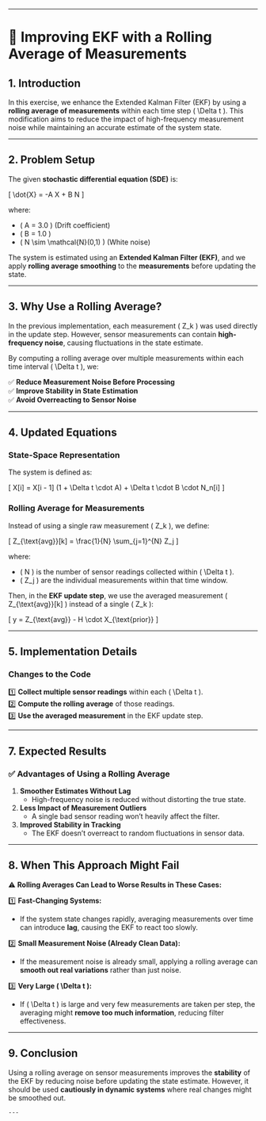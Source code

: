 
---  

# 📌 Improving EKF with a Rolling Average of Measurements  

## **1. Introduction**  
In this exercise, we enhance the Extended Kalman Filter (EKF) by using a **rolling average of measurements** within each time step \( \Delta t \). This modification aims to reduce the impact of high-frequency measurement noise while maintaining an accurate estimate of the system state.  

---

## **2. Problem Setup**  

The given **stochastic differential equation (SDE)** is:  

\[
\dot{X} = -A X + B N
\]

where:  
- \( A = 3.0 \) (Drift coefficient)  
- \( B = 1.0 \)  
- \( N \sim \mathcal{N}(0,1) \) (White noise)  

The system is estimated using an **Extended Kalman Filter (EKF)**, and we apply **rolling average smoothing** to the **measurements** before updating the state.

---

## **3. Why Use a Rolling Average?**  

In the previous implementation, each measurement \( Z_k \) was used directly in the update step. However, sensor measurements can contain **high-frequency noise**, causing fluctuations in the state estimate.  

By computing a rolling average over multiple measurements within each time interval \( \Delta t \), we:  

✅ **Reduce Measurement Noise Before Processing**  
✅ **Improve Stability in State Estimation**  
✅ **Avoid Overreacting to Sensor Noise**  

---

## **4. Updated Equations**  

### **State-Space Representation**  
The system is defined as:  

\[
X[i] = X[i - 1] (1 + \Delta t \cdot A) + \Delta t \cdot B \cdot N_n[i]
\]

### **Rolling Average for Measurements**  

Instead of using a single raw measurement \( Z_k \), we define:  

\[
Z_{\text{avg}}[k] = \frac{1}{N} \sum_{j=1}^{N} Z_j
\]

where:  
- \( N \) is the number of sensor readings collected within \( \Delta t \).  
- \( Z_j \) are the individual measurements within that time window.  

Then, in the **EKF update step**, we use the averaged measurement \( Z_{\text{avg}}[k] \) instead of a single \( Z_k \):

\[
y = Z_{\text{avg}} - H \cdot X_{\text{prior}}
\]

---

## **5. Implementation Details**  

### **Changes to the Code**  
1️⃣ **Collect multiple sensor readings** within each \( \Delta t \).  
2️⃣ **Compute the rolling average** of those readings.  
3️⃣ **Use the averaged measurement** in the EKF update step.  

---

## **7. Expected Results**  

### ✅ **Advantages of Using a Rolling Average**  
1. **Smoother Estimates Without Lag**  
   - High-frequency noise is reduced without distorting the true state.  
2. **Less Impact of Measurement Outliers**  
   - A single bad sensor reading won’t heavily affect the filter.  
3. **Improved Stability in Tracking**  
   - The EKF doesn’t overreact to random fluctuations in sensor data.  

---

## **8. When This Approach Might Fail**  

⚠️ **Rolling Averages Can Lead to Worse Results in These Cases:**  

1️⃣ **Fast-Changing Systems:**  
   - If the system state changes rapidly, averaging measurements over time can introduce **lag**, causing the EKF to react too slowly.  

2️⃣ **Small Measurement Noise (Already Clean Data):**  
   - If the measurement noise is already small, applying a rolling average can **smooth out real variations** rather than just noise.  

3️⃣ **Very Large \( \Delta t \):**  
   - If \( \Delta t \) is large and very few measurements are taken per step, the averaging might **remove too much information**, reducing filter effectiveness.  

---

## **9. Conclusion**  

Using a rolling average on sensor measurements improves the **stability** of the EKF by reducing noise before updating the state estimate. However, it should be used **cautiously in dynamic systems** where real changes might be smoothed out.  

```
---
